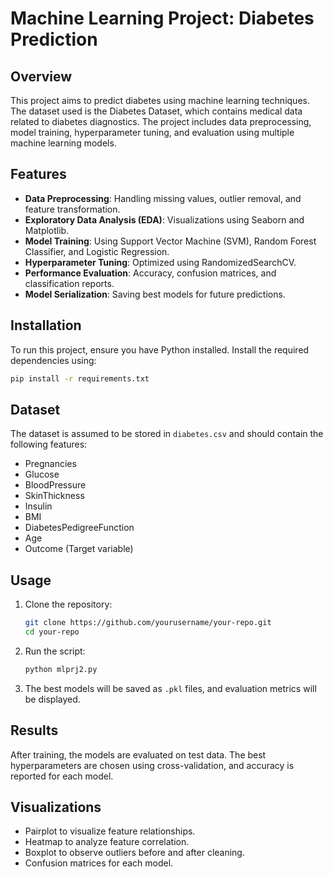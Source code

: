 # Machine Learning Project: Diabetes Prediction

## Overview
This project aims to predict diabetes using machine learning techniques. The dataset used is the Diabetes Dataset, which contains medical data related to diabetes diagnostics. The project includes data preprocessing, model training, hyperparameter tuning, and evaluation using multiple machine learning models.

## Features
- **Data Preprocessing**: Handling missing values, outlier removal, and feature transformation.
- **Exploratory Data Analysis (EDA)**: Visualizations using Seaborn and Matplotlib.
- **Model Training**: Using Support Vector Machine (SVM), Random Forest Classifier, and Logistic Regression.
- **Hyperparameter Tuning**: Optimized using RandomizedSearchCV.
- **Performance Evaluation**: Accuracy, confusion matrices, and classification reports.
- **Model Serialization**: Saving best models for future predictions.

## Installation
To run this project, ensure you have Python installed. Install the required dependencies using:
```bash
pip install -r requirements.txt
```

## Dataset
The dataset is assumed to be stored in `diabetes.csv` and should contain the following features:
- Pregnancies
- Glucose
- BloodPressure
- SkinThickness
- Insulin
- BMI
- DiabetesPedigreeFunction
- Age
- Outcome (Target variable)

## Usage
1. Clone the repository:
   ```bash
   git clone https://github.com/yourusername/your-repo.git
   cd your-repo
   ```
2. Run the script:
   ```bash
   python mlprj2.py
   ```
3. The best models will be saved as `.pkl` files, and evaluation metrics will be displayed.

## Results
After training, the models are evaluated on test data. The best hyperparameters are chosen using cross-validation, and accuracy is reported for each model.

## Visualizations
- Pairplot to visualize feature relationships.
- Heatmap to analyze feature correlation.
- Boxplot to observe outliers before and after cleaning.
- Confusion matrices for each model.


